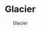 ---
designer: Endless Knot
description: "Color%20Name%3A%20Ice%0AMaterial%3A%20100%25%20Wool%0APile%3A%20CutStyle%3A%20Abstract%2C%20Modern%2C%20New%20Arrivals"
image_primary: img/ICE-Visualization-600x750.jpg
image_secondary: ../../../images/blank.png
manufacturer: Endless Knot
href: https://endlessknotrugs.com/product/glacier/
subtitle: Glacier
tags: 
  - endless_knot
  - hand-knotted-rugs
title: Glacier
image_thumb: img/ICE-Visualization-300x300.jpg
category: hand-knotted-rugs
slug: /manufacturers/endless-knot/hand-knotted-rugs/endless-knot-glacier
---